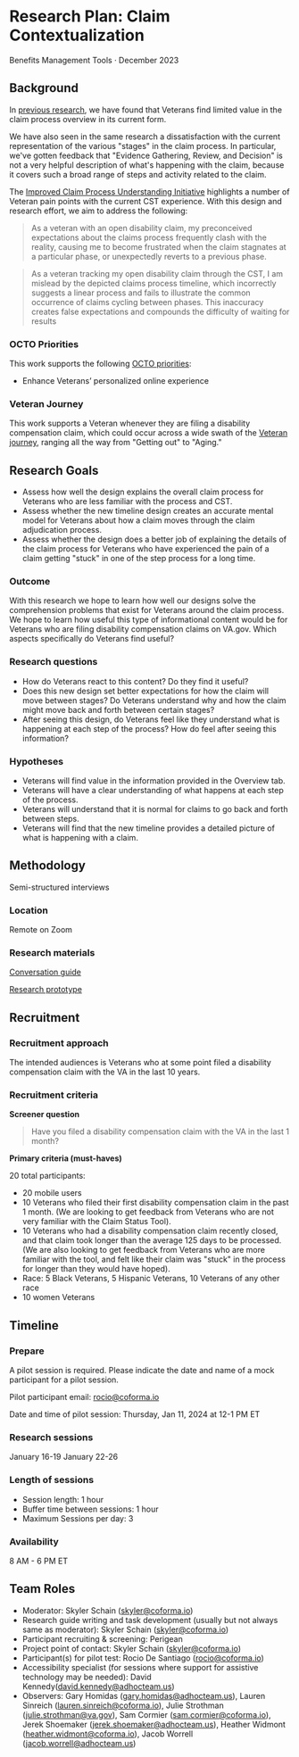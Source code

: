 # Research Plan: Claim Contextualization

Benefits Management Tools · December 2023

## Background
In [previous research](https://github.com/department-of-veterans-affairs/va.gov-team/blob/master/products/claim-appeal-status/research/2023-05-Evidence-Submission/research-findings.md#secondary-findings), we have found that Veterans find limited value in the claim process overview in its current form. 

We have also seen in the same research a dissatisfaction with the current representation of the various "stages" in the claim process. In particular, we've gotten feedback that "Evidence Gathering, Review, and Decision" is not a very helpful description of what's happening with the claim, because it covers such a broad range of steps and activity related to the claim. 

The [Improved Claim Process Understanding Initiative](https://github.com/department-of-veterans-affairs/va.gov-team/blob/master/products/claim-appeal-status/CST%20Product/Improved%20Claims%20Process%20Understanding%20Initiative.md) highlights a number of Veteran pain points with the current CST experience. With this design and research effort, we aim to address the following: 
> As a veteran with an open disability claim, my preconceived expectations about the claims process frequently clash with the reality, causing me to become frustrated when the claim stagnates at a particular phase, or unexpectedly reverts to a previous phase.

> As a veteran tracking my open disability claim through the CST, I am mislead by the depicted claims process timeline, which incorrectly suggests a linear process and fails to illustrate the common occurrence of claims cycling between phases. This inaccuracy creates false expectations and compounds the difficulty of waiting for results 

### OCTO Priorities 

This work supports the following [OCTO priorities](https://github.com/department-of-veterans-affairs/va.gov-team/blob/master/strategy/OCTO-DE%20Priorities%202023.md):
- Enhance Veterans’ personalized online experience

### Veteran Journey
This work supports a Veteran whenever they are filing a disability compensation claim, which could occur across a wide swath of the [Veteran journey](https://github.com/department-of-veterans-affairs/va.gov-team/blob/master/platform/design/va-product-journey-maps/Veteran%20Journey%20Map.pdf), ranging all the way from "Getting out" to "Aging."

## Research Goals

- Assess how well the design explains the overall claim process for Veterans who are less familiar with the process and CST.
- Assess whether the new timeline design creates an accurate mental model for Veterans about how a claim moves through the claim adjudication process.
- Assess whether the design does a better job of explaining the details of the claim process for Veterans who have experienced the pain of a claim getting "stuck" in one of the step process for a long time.

### Outcome
With this research we hope to learn how well our designs solve the comprehension problems that exist for Veterans around the claim process. We hope to learn how useful this type of informational content would be for Veterans who are filing disability compensation claims on VA.gov. Which aspects specifically do Veterans find useful?

### Research questions

- How do Veterans react to this content? Do they find it useful?
- Does this new design set better expectations for how the claim will move between stages? Do Veterans understand why and how the claim might move back and forth between certain stages?
- After seeing this design, do Veterans feel like they understand what is happening at each step of the process? How do feel after seeing this information?

### Hypotheses
- Veterans will find value in the information provided in the Overview tab.
- Veterans will have a clear understanding of what happens at each step of the process.
- Veterans will understand that it is normal for claims to go back and forth between steps.
- Veterans will find that the new timeline provides a detailed picture of what is happening with a claim.

## Methodology	
Semi-structured interviews

### Location
Remote on Zoom

### Research materials
[Conversation guide](https://github.com/department-of-veterans-affairs/va.gov-team/blob/master/products/claim-appeal-status/research/2023-10-Claim-Contextualization/conversation-guide.md)

[Research prototype](https://www.figma.com/proto/bWELjWsVqkf3BDx0PXqqam/CST-Claims-Process-exploration?page-id=50%3A2324&type=design&node-id=151-11070&t=aNXbSGJ3NjEf3Adn-0&scaling=min-zoom&starting-point-node-id=151%3A11070)
	
## Recruitment	

### Recruitment approach

The intended audiences is Veterans who at some point filed a disability compensation claim with the VA in the last 10 years.

### Recruitment criteria

**Screener question**
> Have you filed a disability compensation claim with the VA in the last 1 month? 

**Primary criteria (must-haves)**

20 total participants:

- 20 mobile users
- 10 Veterans who filed their first disability compensation claim in the past 1 month. (We are looking to get feedback from Veterans who are not very familiar with the Claim Status Tool).
- 10 Veterans who had a disability compensation claim recently closed, and that claim took longer than the average 125 days to be processed. (We are also looking to get feedback from Veterans who are more familiar with the tool, and felt like their claim was "stuck" in the process for longer than they would have hoped).
- Race: 5 Black Veterans, 5 Hispanic Veterans, 10 Veterans of any other race
- 10 women Veterans

## Timeline


### Prepare

A pilot session is required. Please indicate the date and name of a mock participant for a pilot session.

Pilot participant email: rocio@coforma.io

Date and time of pilot session: Thursday, Jan 11, 2024 at 12-1 PM ET

### Research sessions
January 16-19
January 22-26

### Length of sessions
- Session length: 1 hour
- Buffer time between sessions: 1 hour
- Maximum Sessions per day: 3

### Availability
8 AM - 6 PM ET
	
## Team Roles	
- Moderator: Skyler Schain (skyler@coforma.io)	
- Research guide writing and task development (usually but not always same as moderator): Skyler Schain	(skyler@coforma.io)
- Participant recruiting & screening: Perigean
- Project point of contact: Skyler Schain (skyler@coforma.io)
- Participant(s) for pilot test: Rocio De Santiago (rocio@coforma.io)
- Accessibility specialist (for sessions where support for assistive technology may be needed):	David Kennedy(david.kennedy@adhocteam.us)
- Observers: Gary Homidas (gary.homidas@adhocteam.us), Lauren Sinreich (lauren.sinreich@coforma.io), Julie Strothman (julie.strothman@va.gov), Sam Cormier (sam.cormier@coforma.io), Jerek Shoemaker (jerek.shoemaker@adhocteam.us), Heather Widmont (heather.widmont@coforma.io), Jacob Worrell (jacob.worrell@adhocteam.us)
